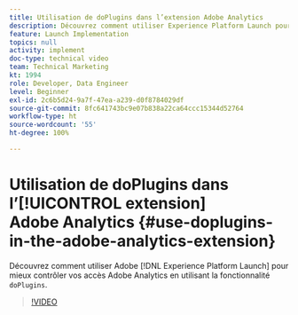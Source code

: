 ```yaml
---
title: Utilisation de doPlugins dans l’extension Adobe Analytics
description: Découvrez comment utiliser Experience Platform Launch pour mieux contrôler vos accès Adobe Analytics en utilisant la fonctionnalité doPlugins.
feature: Launch Implementation
topics: null
activity: implement
doc-type: technical video
team: Technical Marketing
kt: 1994
role: Developer, Data Engineer
level: Beginner
exl-id: 2c6b5d24-9a7f-47ea-a239-d0f8784029df
source-git-commit: 8fc641743bc9e07b838a22ca64ccc15344d52764
workflow-type: ht
source-wordcount: '55'
ht-degree: 100%

---
```


# Utilisation de doPlugins dans l’[!UICONTROL extension] Adobe Analytics {#use-doplugins-in-the-adobe-analytics-extension}

Découvrez comment utiliser Adobe [!DNL Experience Platform Launch] pour mieux contrôler vos accès Adobe Analytics en utilisant la fonctionnalité `doPlugins`.

>[!VIDEO](https://video.tv.adobe.com/v/25171?quality=12&learn=on)
